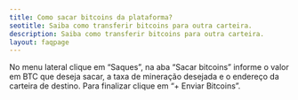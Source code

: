 ```yaml
---
title: Como sacar bitcoins da plataforma?
seotitle: Saiba como transferir bitcoins para outra carteira.
description: Saiba como transferir bitcoins para outra carteira.
layout: faqpage
---
```

No menu lateral clique em “Saques”, na aba “Sacar bitcoins” informe o valor em BTC que deseja sacar, a taxa de mineração desejada e o endereço da carteira de destino. Para finalizar clique em “+ Enviar Bitcoins”.
